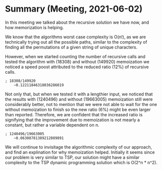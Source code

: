# Summary (Meeting, 2021-06-02)

In this meeting we talked about the recursive solution we have now, and how
memorization is helping.

We know that the algorithms worst case complexity is O(n!), as we are
technically trying out all the possible paths, similar to the complexity of
finding all the permutations of a given string of unique characters.

However, when we started counting the number of recursive calls and tested the
algorithm with (18308) and without (149920) memoization we noticed a speed
poost attributed to the reduced ratio (12%) of recursive calls.

```
; 18308/149920
	~0.12211846318036286019
```

Not only that, but when we tested it with a lengthier input, we noticed that
the results with (1240496) and without (19663005) memoization still were
considerably better, not to mention that we were not able to wait for the one
without memoization to finish so the new ratio (6%) might be even larger than
reported. Therefore, we are confident that the increased ratio is signifying
that the improvement due to memoization is not mearly a constant, but rather a
variable dependent on n.

```
; 1240496/19663005
	~0.06308781389212889891
```

We will continue to invisitage the algorithmic complexity of our approach, and
find an explination for why memoization helped. Initially it seems since
our problem is very similar to TSP, our solution might have a similar
complexity to the TSP dynamic programming solution which is O(2^n * n^2).
